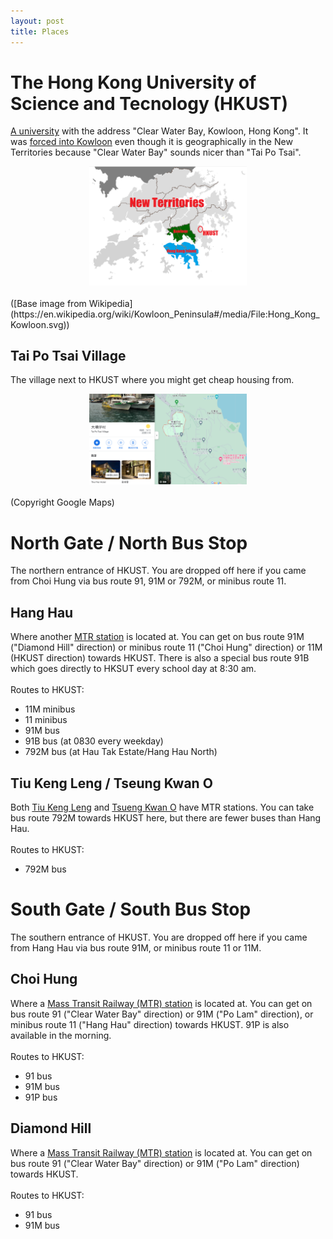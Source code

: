 ```yaml
---
layout: post
title: Places
---
```



# The Hong Kong University of Science and Tecnology (HKUST)
[A university](https://hkust.edu.hk/) with the address "Clear Water Bay, Kowloon, Hong Kong". It was [forced into Kowloon](https://zh.wikipedia.org/zh-hk/%E9%A6%99%E6%B8%AF%E7%A7%91%E6%8A%80%E5%A4%A7%E5%AD%B8#cite_note-%E9%A6%99%E6%B8%AF%E7%A7%91%E6%8A%80%E5%A4%A7%E5%AD%B8%E5%9C%B0%E5%9D%80%E5%AF%AB%E6%B3%95-2) even though it is geographically in the New Territories because "Clear Water Bay" sounds nicer than "Tai Po Tsai".
<br>
<div align="center">
  <img src="on_campus/map_HKUST.png" alt="HKUST_map" width=50%/>
</div>
<br> ([Base image from Wikipedia](https://en.wikipedia.org/wiki/Kowloon_Peninsula#/media/File:Hong_Kong_Kowloon.svg))

## Tai Po Tsai Village
The village next to HKUST where you might get cheap housing from.
<br>
<div align="center">
  <img src="off_campus/map_Tai_Po_Tsai_Village.png" alt="TPTV_map" width=50%/>
</div>
<br> (Copyright Google Maps)

# North Gate / North Bus Stop
The northern entrance of HKUST. You are dropped off here if you came from Choi Hung via bus route 91, 91M or 792M, or minibus route 11.

## Hang Hau
Where another [MTR station](https://en.wikipedia.org/wiki/Hang_Hau_station) is located at. You can get on bus route 91M ("Diamond Hill" direction) or minibus route 11 ("Choi Hung" direction) or 11M (HKUST direction) towards HKUST.
There is also a special bus route 91B which goes directly to HKSUT every school day at 8:30 am.
<br> <br>
Routes to HKUST:
  - 11M minibus
  - 11 minibus
  - 91M bus
  - 91B bus (at 0830 every weekday)
  - 792M bus (at Hau Tak Estate/Hang Hau North)

## Tiu Keng Leng / Tseung Kwan O
Both [Tiu Keng Leng](https://en.wikipedia.org/wiki/Tiu_Keng_Leng_station) and [Tsueng Kwan O](https://en.wikipedia.org/wiki/Tseung_Kwan_O_station) have MTR stations. You can take bus route 792M towards HKUST here, but there are fewer buses than Hang Hau.
<br> <br>
Routes to HKUST:
  - 792M bus

# South Gate / South Bus Stop
The southern entrance of HKUST. You are dropped off here if you came from Hang Hau via bus route 91M, or minibus route 11 or 11M.

## Choi Hung
Where a [Mass Transit Railway (MTR) station](https://en.wikipedia.org/wiki/Choi_Hung_station) is located at. You can get on bus route 91 ("Clear Water Bay" direction) or 91M ("Po Lam" direction), or minibus route 11 ("Hang Hau" direction) towards HKUST. 91P is also available in the morning.
<br> <br>
Routes to HKUST:
  - 91 bus
  - 91M bus
  - 91P bus

## Diamond Hill
Where a [Mass Transit Railway (MTR) station](https://en.wikipedia.org/wiki/Diamond_Hill_station) is located at. You can get on bus route 91 ("Clear Water Bay" direction) or 91M ("Po Lam" direction) towards HKUST.
<br> <br>
Routes to HKUST:
  - 91 bus
  - 91M bus
